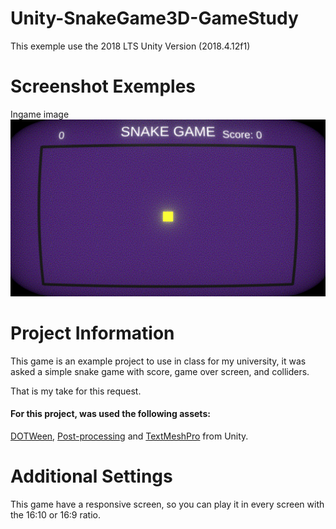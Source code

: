 # Unity-SnakeGame3D-GameStudy

This exemple use the 2018 LTS Unity Version (2018.4.12f1)

# Screenshot Exemples

Ingame image
![Screenshot](snakegame3D-01.png)

# Project Information

This game is an example project to use in class for my university, it was asked a simple snake game with score, game over screen, and colliders.

That is my take for this request.


#### For this project, was used the following assets:

[DOTWeen](https://assetstore.unity.com/packages/tools/animation/dotween-hotween-v2-27676), [Post-processing](https://docs.unity3d.com/Manual/PostProcessingOverview.html) and [TextMeshPro](https://assetstore.unity.com/packages/essentials/beta-projects/textmesh-pro-84126) from Unity.

# Additional Settings 

This game have a responsive screen, so you can play it in every screen with the 16:10 or 16:9 ratio.
